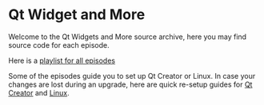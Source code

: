 # Qt Widget and More

Welcome to the Qt Widgets and More source archive, here you may find source code for
each episode.

Here is a [playlist for all
episodes](https://www.youtube.com/playlist?list=PL6CJYn40gN6gf-G-o6syFwGrtq3kItEqI)

Some of the episodes guide you to set up Qt Creator or Linux. In case your changes are
lost during an upgrade, here are 
quick re-setup guides for [Qt Creator](Docs/QtCreator-setup.md) and [Linux](Docs/Linux-setup.md). 
